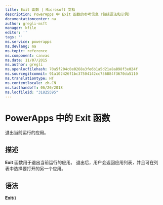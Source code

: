 ```yaml
---
title: Exit 函数 | Microsoft 文档
description: PowerApps 中 Exit 函数的参考信息（包括语法和示例）
documentationcenter: na
author: gregli-msft
manager: kfile
editor: ''
tags: ''
ms.service: powerapps
ms.devlang: na
ms.topic: reference
ms.component: canvas
ms.date: 11/07/2015
ms.author: gregli
ms.openlocfilehash: 70a5f204c0e0268a3fe6b1a5d21a8a898f3e024f
ms.sourcegitcommit: 91a102426f1bc37504142cc756884f3670da5110
ms.translationtype: HT
ms.contentlocale: zh-CN
ms.lasthandoff: 06/26/2018
ms.locfileid: "31825595"
---
```

# <a name="exit-function-in-powerapps"></a>PowerApps 中的 Exit 函数
退出当前运行的应用。

## <a name="description"></a>描述
**Exit** 函数用于退出当前运行的应用。  退出后，用户会返回应用列表，并且可在列表中选择要打开的另一个应用。

## <a name="syntax"></a>语法
**Exit**()

